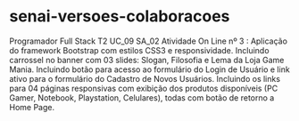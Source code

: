 # senai-versoes-colaboracoes
Programador Full Stack T2
UC_09 SA_02 Atividade On Line nº 3 : Aplicação do framework Bootstrap com estilos CSS3 e responsividade.
Incluindo carrossel no banner com 03 slides: Slogan, Filosofia e Lema da Loja Game Mania.
Incluindo botão para acesso ao formulário do Login de Usuário e link ativo para o formulário do Cadastro de Novos Usuários.
Incluindo os links para 04 páginas responsivas com exibição dos produtos disponíveis (PC Gamer, Notebook, Playstation, Celulares), todas com botão de retorno a Home Page.
